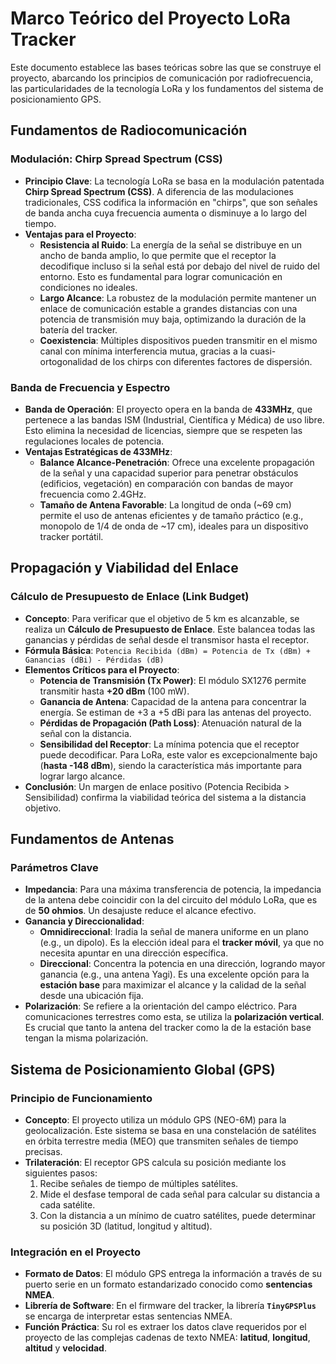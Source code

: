 # Marco Teórico del Proyecto LoRa Tracker

Este documento establece las bases teóricas sobre las que se construye el proyecto, abarcando los principios de comunicación por radiofrecuencia, las particularidades de la tecnología LoRa y los fundamentos del sistema de posicionamiento GPS.

## Fundamentos de Radiocomunicación

### Modulación: Chirp Spread Spectrum (CSS)
- **Principio Clave**: La tecnología LoRa se basa en la modulación patentada **Chirp Spread Spectrum (CSS)**. A diferencia de las modulaciones tradicionales, CSS codifica la información en "chirps", que son señales de banda ancha cuya frecuencia aumenta o disminuye a lo largo del tiempo.
- **Ventajas para el Proyecto**:
    - **Resistencia al Ruido**: La energía de la señal se distribuye en un ancho de banda amplio, lo que permite que el receptor la decodifique incluso si la señal está por debajo del nivel de ruido del entorno. Esto es fundamental para lograr comunicación en condiciones no ideales.
    - **Largo Alcance**: La robustez de la modulación permite mantener un enlace de comunicación estable a grandes distancias con una potencia de transmisión muy baja, optimizando la duración de la batería del tracker.
    - **Coexistencia**: Múltiples dispositivos pueden transmitir en el mismo canal con mínima interferencia mutua, gracias a la cuasi-ortogonalidad de los chirps con diferentes factores de dispersión.

### Banda de Frecuencia y Espectro
- **Banda de Operación**: El proyecto opera en la banda de **433MHz**, que pertenece a las bandas ISM (Industrial, Científica y Médica) de uso libre. Esto elimina la necesidad de licencias, siempre que se respeten las regulaciones locales de potencia.
- **Ventajas Estratégicas de 433MHz**:
    - **Balance Alcance-Penetración**: Ofrece una excelente propagación de la señal y una capacidad superior para penetrar obstáculos (edificios, vegetación) en comparación con bandas de mayor frecuencia como 2.4GHz.
    - **Tamaño de Antena Favorable**: La longitud de onda (~69 cm) permite el uso de antenas eficientes y de tamaño práctico (e.g., monopolo de 1/4 de onda de ~17 cm), ideales para un dispositivo tracker portátil.

## Propagación y Viabilidad del Enlace

### Cálculo de Presupuesto de Enlace (Link Budget)
- **Concepto**: Para verificar que el objetivo de 5 km es alcanzable, se realiza un **Cálculo de Presupuesto de Enlace**. Este balancea todas las ganancias y pérdidas de señal desde el transmisor hasta el receptor.
- **Fórmula Básica**: `Potencia Recibida (dBm) = Potencia de Tx (dBm) + Ganancias (dBi) - Pérdidas (dB)`
- **Elementos Críticos para el Proyecto**:
    - **Potencia de Transmisión (Tx Power)**: El módulo SX1276 permite transmitir hasta **+20 dBm** (100 mW).
    - **Ganancia de Antena**: Capacidad de la antena para concentrar la energía. Se estiman de +3 a +5 dBi para las antenas del proyecto.
    - **Pérdidas de Propagación (Path Loss)**: Atenuación natural de la señal con la distancia.
    - **Sensibilidad del Receptor**: La mínima potencia que el receptor puede decodificar. Para LoRa, este valor es excepcionalmente bajo (**hasta -148 dBm**), siendo la característica más importante para lograr largo alcance.
- **Conclusión**: Un margen de enlace positivo (Potencia Recibida > Sensibilidad) confirma la viabilidad teórica del sistema a la distancia objetivo.

## Fundamentos de Antenas

### Parámetros Clave
- **Impedancia**: Para una máxima transferencia de potencia, la impedancia de la antena debe coincidir con la del circuito del módulo LoRa, que es de **50 ohmios**. Un desajuste reduce el alcance efectivo.
- **Ganancia y Direccionalidad**:
    - **Omnidireccional**: Iradia la señal de manera uniforme en un plano (e.g., un dipolo). Es la elección ideal para el **tracker móvil**, ya que no necesita apuntar en una dirección específica.
    - **Direccional**: Concentra la potencia en una dirección, logrando mayor ganancia (e.g., una antena Yagi). Es una excelente opción para la **estación base** para maximizar el alcance y la calidad de la señal desde una ubicación fija.
- **Polarización**: Se refiere a la orientación del campo eléctrico. Para comunicaciones terrestres como esta, se utiliza la **polarización vertical**. Es crucial que tanto la antena del tracker como la de la estación base tengan la misma polarización.

## Sistema de Posicionamiento Global (GPS)

### Principio de Funcionamiento
- **Concepto**: El proyecto utiliza un módulo GPS (NEO-6M) para la geolocalización. Este sistema se basa en una constelación de satélites en órbita terrestre media (MEO) que transmiten señales de tiempo precisas.
- **Trilateración**: El receptor GPS calcula su posición mediante los siguientes pasos:
    1. Recibe señales de tiempo de múltiples satélites.
    2. Mide el desfase temporal de cada señal para calcular su distancia a cada satélite.
    3. Con la distancia a un mínimo de cuatro satélites, puede determinar su posición 3D (latitud, longitud y altitud).

### Integración en el Proyecto
- **Formato de Datos**: El módulo GPS entrega la información a través de su puerto serie en un formato estandarizado conocido como **sentencias NMEA**.
- **Librería de Software**: En el firmware del tracker, la librería **`TinyGPSPlus`** se encarga de interpretar estas sentencias NMEA.
- **Función Práctica**: Su rol es extraer los datos clave requeridos por el proyecto de las complejas cadenas de texto NMEA: **latitud**, **longitud**, **altitud** y **velocidad**.